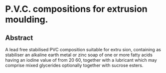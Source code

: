 # P.V.C. compositions for extrusion moulding.

## Abstract
A lead free stabilised PVC composition suitable for extru sion, containing as stabiliser an alkaline earth metal or zinc soap of one or more fatty acids having an iodine value of from 20 60, together with a lubricant which may comprise mixed glycerides optionally together with sucrose esters.